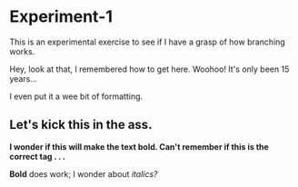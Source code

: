 # Experiment-1
<p>This is an experimental exercise to see if I have a grasp of how branching works. </p>
<p>Hey, look at that, I remembered how to get here. Woohoo! It's only been 15 years...</p>
<p>I even put it a wee bit of formatting.</p>
<p><h2><b>Let's kick this in the ass.</b></h2></p>
<p></p>
<p><b>I wonder if this will make the text bold. Can't remember if this is the correct tag . . .</b></p>
<p><b>Bold</b> does work; I wonder about <i>italics<i>?
